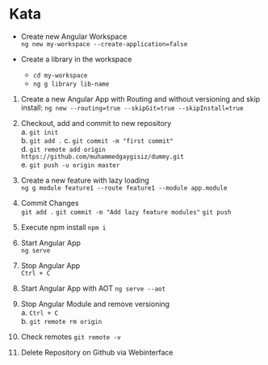 # Kata
- Create new Angular Workspace  
`ng new my-workspace --create-application=false`

- Create a library in the workspace  
  - `cd my-workspace`
  - `ng g library lib-name`

1. Create a new Angular App with Routing and without versioning and skip install: 
`ng new --routing=true --skipGit=true --skipInstall=true`

2. Checkout, add and commit to new repository  
  a. `git init`  
  b. `git add .`
  c. `git commit -m "first commit"`  
  d. `git remote add origin https://github.com/muhammedgaygisiz/dummy.git`  
  e. `git push -u origin master`  
                
3. Create a new feature with lazy loading  
`ng g module feature1 --route feature1 --module app.module`

4. Commit Changes  
`git add .`
`git commit -m "Add lazy feature modules"`
`git push`

5. Execute npm install
`npm i`

6. Start Angular App  
`ng serve`

7. Stop Angular App  
`Ctrl + C`

8. Start Angular App with AOT
`ng serve --aot`

9. Stop Angular Module and remove versioning  
  a. `Ctrl + C`  
  b. `git remote rm origin`

10. Check remotes
`git remote -v`

11. Delete Repository on Github via Webinterface
